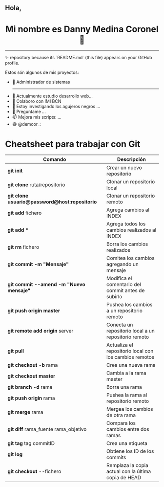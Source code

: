 <h2> Hola,  
  <H1 ALIGN="CENTER"> Mi nombre es Danny Medina Coronel
👋</H1>

 <hr></hr>
 ✨ repository because its `README.md` (this file) appears on your GitHub profile.

Estos són algunos de mis proyectos:

- 🔭 Administrador de sistemas<hr>
- 🌱 Actualmente estudio desarrollo web...
- 👯 Colaboro con IMI BCN
- 🤔 Estoy investigando los agujeros negros ...
- 💬 Preguntame ...
- 📫 Mejora mis scripts: ...
- 😄 @demcor_:


# Cheatsheet para trabajar con Git

| Comando | Descripción | 
| ------- | ----------- |
| __git init__ | Crear un nuevo repositorio |
| __git clone__ ruta/repositorio | Clonar un repositorio local |
| __git clone usuario@password@host:repositorio__ | Clonar un repositorio remoto |
| __git add__ fichero | Agrega cambios al INDEX |
| __git add \*__ | Agrega todos los cambios realizados al INDEX|
| __git rm__ fichero | Borra los cambios realizados |
| __git commit -m "Mensaje"__ | Comitea los cambios agregando un mensaje |
| __git commit --amend -m "Nuevo mensaje"__ | Modifica el comentario del commit antes de subirlo |
| __git push origin master__ | Pushea los cambios a un repositorio remoto |
| __git remote add origin__ server | Conecta un repositorio local a un repositorio remoto |
| __git pull__ | Actualiza el repositorio local con los cambios remotos |
| __git checkout -b__ rama | Crea una nueva rama |
| __git checkout master__ | Cambia a la rama master |
| __git branch -d__ rama | Borra una rama |
| __git push origin__ rama | Pushea la rama al repositorio remoto |
| __git merge__ rama | Mergea los cambios de otra rama |
| __git diff__ rama_fuente rama_objetivo | Compara los cambios entre dos ramas |
| __git tag__ tag commitID | Crea una etiqueta |
| __git log__ | Obtiene los ID de los commits |
| __git checkout__ --fichero | Remplaza la copia actual con la última copia de HEAD |
